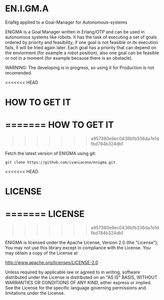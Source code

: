 EN.I.GM.A
=========

ErlaNg applIed to a Goal-Manager for Autonomous-systems

ENIGMA is a Goal Manager written in Erlang/OTP and can be used in autonomous
systems like robots. It has the task of executing a set of goals ordered by
priority and feasibility, if one goal is not feasible or its execution fails,
it will be tried again later. Each goal has a priority that can depend on the
enviorment (for example a robot position), also one goal can be feasible or
not in a moment (for example because there is an obstacle).

WARNING: The developing is in progress, so using it for Production is not
recomended.

<<<<<<< HEAD
# HOW TO GET IT
=======
HOW TO GET IT
=============
>>>>>>> a957380e9ec0436bfb336da7e1dfbd784b324db1

Fetch the latest version of ENIGMA using git:

`git clone https://github.com/ivaniacono/enigma.git`

<<<<<<< HEAD
# LICENSE
=======
LICENSE
=======
>>>>>>> a957380e9ec0436bfb336da7e1dfbd784b324db1

ENIGMA is licensed under the Apache License, Version 2.0 (the "License");
You may not use this library except in compliance with the License.
You may obtain a copy of the License at

http://www.apache.org/licenses/LICENSE-2.0

Unless required by applicable law or agreed to in writing, software
distributed under the License is distributed on an "AS IS" BASIS,
WITHOUT WARRANTIES OR CONDITIONS OF ANY KIND, either express or implied.
See the License for the specific language governing permissions and
limitations under the License.
